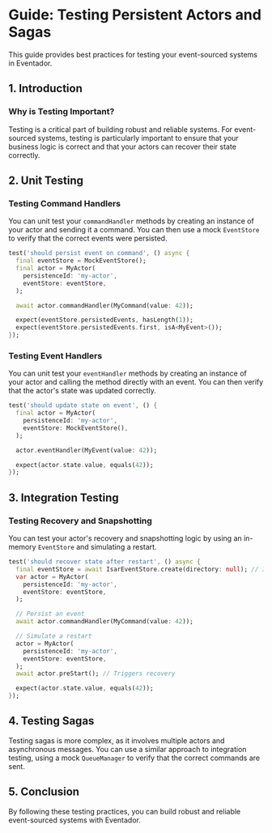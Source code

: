 # Guide: Testing Persistent Actors and Sagas

This guide provides best practices for testing your event-sourced systems in Eventador.

## 1. Introduction

### Why is Testing Important?

Testing is a critical part of building robust and reliable systems. For event-sourced systems, testing is particularly important to ensure that your business logic is correct and that your actors can recover their state correctly.

## 2. Unit Testing

### Testing Command Handlers

You can unit test your `commandHandler` methods by creating an instance of your actor and sending it a command. You can then use a mock `EventStore` to verify that the correct events were persisted.

```dart
test('should persist event on command', () async {
  final eventStore = MockEventStore();
  final actor = MyActor(
    persistenceId: 'my-actor',
    eventStore: eventStore,
  );

  await actor.commandHandler(MyCommand(value: 42));

  expect(eventStore.persistedEvents, hasLength(1));
  expect(eventStore.persistedEvents.first, isA<MyEvent>());
});
```

### Testing Event Handlers

You can unit test your `eventHandler` methods by creating an instance of your actor and calling the method directly with an event. You can then verify that the actor's state was updated correctly.

```dart
test('should update state on event', () {
  final actor = MyActor(
    persistenceId: 'my-actor',
    eventStore: MockEventStore(),
  );

  actor.eventHandler(MyEvent(value: 42));

  expect(actor.state.value, equals(42));
});
```

## 3. Integration Testing

### Testing Recovery and Snapshotting

You can test your actor's recovery and snapshotting logic by using an in-memory `EventStore` and simulating a restart.

```dart
test('should recover state after restart', () async {
  final eventStore = await IsarEventStore.create(directory: null); // In-memory
  var actor = MyActor(
    persistenceId: 'my-actor',
    eventStore: eventStore,
  );

  // Persist an event
  await actor.commandHandler(MyCommand(value: 42));

  // Simulate a restart
  actor = MyActor(
    persistenceId: 'my-actor',
    eventStore: eventStore,
  );
  await actor.preStart(); // Triggers recovery

  expect(actor.state.value, equals(42));
});
```

## 4. Testing Sagas

Testing sagas is more complex, as it involves multiple actors and asynchronous messages. You can use a similar approach to integration testing, using a mock `QueueManager` to verify that the correct commands are sent.

## 5. Conclusion

By following these testing practices, you can build robust and reliable event-sourced systems with Eventador.
